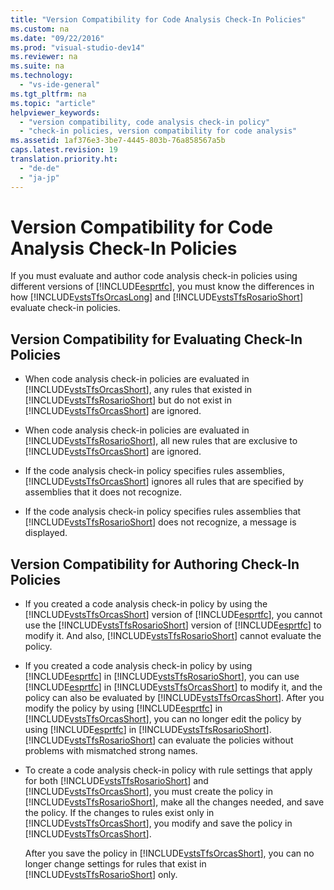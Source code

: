```yaml
---
title: "Version Compatibility for Code Analysis Check-In Policies"
ms.custom: na
ms.date: "09/22/2016"
ms.prod: "visual-studio-dev14"
ms.reviewer: na
ms.suite: na
ms.technology: 
  - "vs-ide-general"
ms.tgt_pltfrm: na
ms.topic: "article"
helpviewer_keywords: 
  - "version compatibility, code analysis check-in policy"
  - "check-in policies, version compatibility for code analysis"
ms.assetid: 1af376e3-3be7-4445-803b-76a858567a5b
caps.latest.revision: 19
translation.priority.ht: 
  - "de-de"
  - "ja-jp"
---
```

# Version Compatibility for Code Analysis Check-In Policies
If you must evaluate and author code analysis check-in policies using different versions of [!INCLUDE[esprtfc](../VS_csharp/includes/esprtfc_md.md)], you must know the differences in how [!INCLUDE[vstsTfsOrcasLong](../VS_csharp/includes/vststfsorcaslong_md.md)] and [!INCLUDE[vstsTfsRosarioShort](../VS_csharp/includes/vststfsrosarioshort_md.md)] evaluate check-in policies.  
  
## Version Compatibility for Evaluating Check-In Policies  
  
-   When code analysis check-in policies are evaluated in [!INCLUDE[vstsTfsOrcasShort](../VS_csharp/includes/vststfsorcasshort_md.md)], any rules that existed in [!INCLUDE[vstsTfsRosarioShort](../VS_csharp/includes/vststfsrosarioshort_md.md)] but do not exist in [!INCLUDE[vstsTfsOrcasShort](../VS_csharp/includes/vststfsorcasshort_md.md)] are ignored.  
  
-   When code analysis check-in policies are evaluated in [!INCLUDE[vstsTfsRosarioShort](../VS_csharp/includes/vststfsrosarioshort_md.md)], all new rules that are exclusive to [!INCLUDE[vstsTfsOrcasShort](../VS_csharp/includes/vststfsorcasshort_md.md)] are ignored.  
  
-   If the code analysis check-in policy specifies rules assemblies, [!INCLUDE[vstsTfsOrcasShort](../VS_csharp/includes/vststfsorcasshort_md.md)] ignores all rules that are specified by assemblies that it does not recognize.  
  
-   If the code analysis check-in policy specifies rules assemblies that [!INCLUDE[vstsTfsRosarioShort](../VS_csharp/includes/vststfsrosarioshort_md.md)] does not recognize, a message is displayed.  
  
## Version Compatibility for Authoring Check-In Policies  
  
-   If you created a code analysis check-in policy by using the [!INCLUDE[vstsTfsOrcasShort](../VS_csharp/includes/vststfsorcasshort_md.md)] version of [!INCLUDE[esprtfc](../VS_csharp/includes/esprtfc_md.md)], you cannot use the [!INCLUDE[vstsTfsRosarioShort](../VS_csharp/includes/vststfsrosarioshort_md.md)] version of [!INCLUDE[esprtfc](../VS_csharp/includes/esprtfc_md.md)] to modify it. And also, [!INCLUDE[vstsTfsRosarioShort](../VS_csharp/includes/vststfsrosarioshort_md.md)] cannot evaluate the policy.  
  
-   If you created a code analysis check-in policy by using [!INCLUDE[esprtfc](../VS_csharp/includes/esprtfc_md.md)] in [!INCLUDE[vstsTfsRosarioShort](../VS_csharp/includes/vststfsrosarioshort_md.md)], you can use [!INCLUDE[esprtfc](../VS_csharp/includes/esprtfc_md.md)] in [!INCLUDE[vstsTfsOrcasShort](../VS_csharp/includes/vststfsorcasshort_md.md)] to modify it, and the policy can also be evaluated by [!INCLUDE[vstsTfsOrcasShort](../VS_csharp/includes/vststfsorcasshort_md.md)]. After you modify the policy by using [!INCLUDE[esprtfc](../VS_csharp/includes/esprtfc_md.md)] in [!INCLUDE[vstsTfsOrcasShort](../VS_csharp/includes/vststfsorcasshort_md.md)], you can no longer edit the policy by using [!INCLUDE[esprtfc](../VS_csharp/includes/esprtfc_md.md)] in [!INCLUDE[vstsTfsRosarioShort](../VS_csharp/includes/vststfsrosarioshort_md.md)]. [!INCLUDE[vstsTfsRosarioShort](../VS_csharp/includes/vststfsrosarioshort_md.md)] can evaluate the policies without problems with mismatched strong names.  
  
-   To create a code analysis check-in policy with rule settings that apply for both [!INCLUDE[vstsTfsRosarioShort](../VS_csharp/includes/vststfsrosarioshort_md.md)] and [!INCLUDE[vstsTfsOrcasShort](../VS_csharp/includes/vststfsorcasshort_md.md)], you must create the policy in [!INCLUDE[vstsTfsRosarioShort](../VS_csharp/includes/vststfsrosarioshort_md.md)], make all the changes needed, and save the policy. If the changes to rules exist only in [!INCLUDE[vstsTfsOrcasShort](../VS_csharp/includes/vststfsorcasshort_md.md)], you modify and save the policy in [!INCLUDE[vstsTfsOrcasShort](../VS_csharp/includes/vststfsorcasshort_md.md)].  
  
     After you save the policy in [!INCLUDE[vstsTfsOrcasShort](../VS_csharp/includes/vststfsorcasshort_md.md)], you can no longer change settings for rules that exist in [!INCLUDE[vstsTfsRosarioShort](../VS_csharp/includes/vststfsrosarioshort_md.md)] only.
